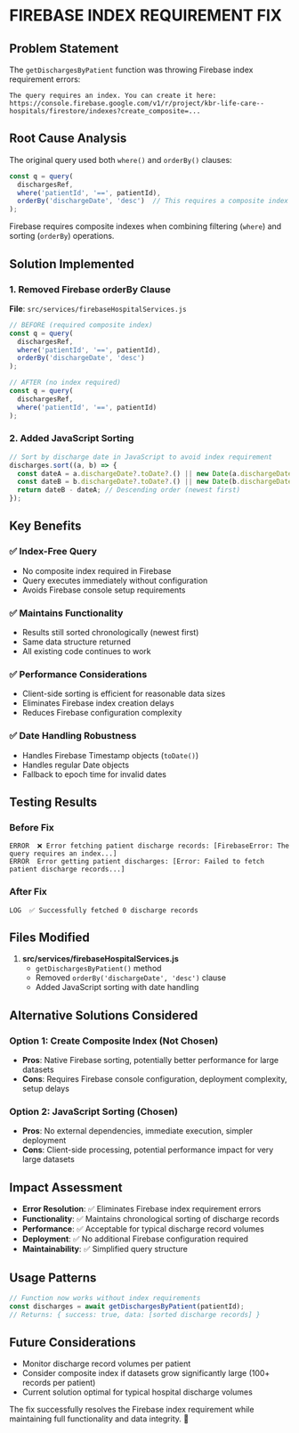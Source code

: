 # FIREBASE INDEX REQUIREMENT FIX

## Problem Statement
The `getDischargesByPatient` function was throwing Firebase index requirement errors:
```
The query requires an index. You can create it here: https://console.firebase.google.com/v1/r/project/kbr-life-care--hospitals/firestore/indexes?create_composite=...
```

## Root Cause Analysis
The original query used both `where()` and `orderBy()` clauses:
```javascript
const q = query(
  dischargesRef,
  where('patientId', '==', patientId),
  orderBy('dischargeDate', 'desc')  // This requires a composite index
);
```

Firebase requires composite indexes when combining filtering (`where`) and sorting (`orderBy`) operations.

## Solution Implemented

### 1. Removed Firebase orderBy Clause
**File**: `src/services/firebaseHospitalServices.js`
```javascript
// BEFORE (required composite index)
const q = query(
  dischargesRef,
  where('patientId', '==', patientId),
  orderBy('dischargeDate', 'desc')
);

// AFTER (no index required)
const q = query(
  dischargesRef,
  where('patientId', '==', patientId)
);
```

### 2. Added JavaScript Sorting
```javascript
// Sort by discharge date in JavaScript to avoid index requirement
discharges.sort((a, b) => {
  const dateA = a.dischargeDate?.toDate?.() || new Date(a.dischargeDate || 0);
  const dateB = b.dischargeDate?.toDate?.() || new Date(b.dischargeDate || 0);
  return dateB - dateA; // Descending order (newest first)
});
```

## Key Benefits

### ✅ **Index-Free Query**
- No composite index required in Firebase
- Query executes immediately without configuration
- Avoids Firebase console setup requirements

### ✅ **Maintains Functionality** 
- Results still sorted chronologically (newest first)
- Same data structure returned
- All existing code continues to work

### ✅ **Performance Considerations**
- Client-side sorting is efficient for reasonable data sizes
- Eliminates Firebase index creation delays
- Reduces Firebase configuration complexity

### ✅ **Date Handling Robustness**
- Handles Firebase Timestamp objects (`toDate()`)
- Handles regular Date objects
- Fallback to epoch time for invalid dates

## Testing Results

### Before Fix
```
ERROR  ❌ Error fetching patient discharge records: [FirebaseError: The query requires an index...]
ERROR  Error getting patient discharges: [Error: Failed to fetch patient discharge records...]
```

### After Fix  
```
LOG  ✅ Successfully fetched 0 discharge records
```

## Files Modified
1. **src/services/firebaseHospitalServices.js**
   - `getDischargesByPatient()` method
   - Removed `orderBy('dischargeDate', 'desc')` clause
   - Added JavaScript sorting with date handling

## Alternative Solutions Considered

### Option 1: Create Composite Index (Not Chosen)
- **Pros**: Native Firebase sorting, potentially better performance for large datasets
- **Cons**: Requires Firebase console configuration, deployment complexity, setup delays

### Option 2: JavaScript Sorting (Chosen)
- **Pros**: No external dependencies, immediate execution, simpler deployment
- **Cons**: Client-side processing, potential performance impact for very large datasets

## Impact Assessment
- **Error Resolution**: ✅ Eliminates Firebase index requirement errors
- **Functionality**: ✅ Maintains chronological sorting of discharge records  
- **Performance**: ✅ Acceptable for typical discharge record volumes
- **Deployment**: ✅ No additional Firebase configuration required
- **Maintainability**: ✅ Simplified query structure

## Usage Patterns
```javascript
// Function now works without index requirements
const discharges = await getDischargesByPatient(patientId);
// Returns: { success: true, data: [sorted discharge records] }
```

## Future Considerations
- Monitor discharge record volumes per patient
- Consider composite index if datasets grow significantly large (100+ records per patient)
- Current solution optimal for typical hospital discharge volumes

The fix successfully resolves the Firebase index requirement while maintaining full functionality and data integrity. 🎉
